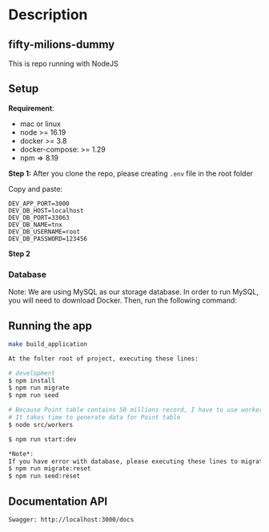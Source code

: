 # Description
## fifty-milions-dummy

This is repo running with NodeJS 

## Setup

**Requirement**:
- mac or linux
- node >= 16.19
- docker >= 3.8
- docker-compose: >= 1.29
- npm => 8.19

**Step 1:**
After you clone the repo, please creating `.env` file in the root folder

Copy and paste:
```
DEV_APP_PORT=3000
DEV_DB_HOST=localhost
DEV_DB_PORT=33063
DEV_DB_NAME=tnx
DEV_DB_USERNAME=root
DEV_DB_PASSWORD=123456
```

**Step 2**
<h3>Database</h3>

Note: We are using MySQL as our storage database. In order to run MySQL, you will need to download Docker. Then, run the following command:

## Running the app

```bash
make build_application

At the folter root of project, executing these lines:

# development
$ npm install
$ npm run migrate
$ npm run seed

# Because Point table contains 50 millions record, I have to use worker_thread to migrate and seed database.
# It takes time to generate data for Point table
$ node src/workers

$ npm run start:dev

*Note*:
If you have error with database, please executing these lines to migrate and seed your database again.
$ npm run migrate:reset
$ npm run seed:reset
```

## Documentation API
```
Swagger: http://localhost:3000/docs
```
